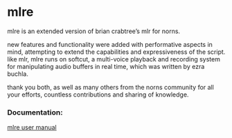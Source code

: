 # mlre

mlre is an extended version of brian crabtree’s mlr for norns.

new features and functionality were added with performative aspects in mind, attempting to extend the capabilities and expressiveness of the script.
like mlr, mlre runs on softcut, a multi-voice playback and recording system for manipulating audio buffers in real time, which was written by ezra buchla.

thank you both, as well as many others from the norns community for all your efforts, countless contributions and sharing of knowledge.

### Documentation:
[mlre user manual](https://github.com/sonocircuit/mlre/blob/main/doc/mlre%20user%20guide%20v2.2.pdf)


